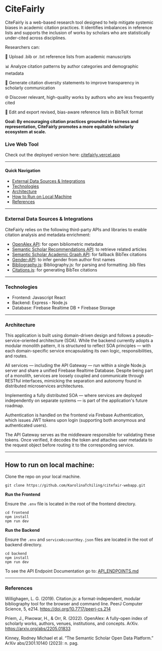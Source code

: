 # CiteFairly

CiteFairly is a web-based research tool designed to help mitigate systemic biases in academic citation practices. It identifies imbalances in reference lists and supports the inclusion of works by scholars who are statistically under-cited across disciplines.

Researchers can:

📄 Upload .bib or .txt reference lists from academic manuscripts

📊 Analyze citation patterns by author categories and demographic metadata

🧾 Generate citation diversity statements to improve transparency in scholarly communication

🌐 Discover relevant, high-quality works by authors who are less frequently cited

💾 Edit and export revised, bias-aware reference lists in BibTeX format

**Goal: By encouraging citation practices grounded in fairness and representation, CiteFairly promotes a more equitable scholarly ecosystem at scale.**

### Live Web Tool

Check out the deployed version here: [citefairly.vercel.app](https://citefairly.vercel.app)

---

#### Quick Navigation

- [External Data Sources & Integrations](#external-data-sources--integrations)  
- [Technologies](#technologies)  
- [Architecture](#architecture)  
- [How to Run on Local Machine](#how-to-run-on-local-machine)  
- [References](#references)  

---

### External Data Sources & Integrations
CiteFairly relies on the following third-party APIs and libraries to enable citation analysis and metadata enrichment:

- [OpenAlex API](https://docs.openalex.org/how-to-use-the-api/api-overview): for open bibliometric metadata
- [Semantic Scholar Recommendations API](https://api.semanticscholar.org/api-docs/recommendations): to retrieve related articles
- [Semantic Scholar Academic Graph API](https://api.semanticscholar.org/api-docs/graphs):  for fallback BibTex citations
- [Gender-API](https://gender-api.com/en/api-docs/v2): to infer gender from author first names
- [Bibliography.js](https://github.com/digitalheir/bibliography-js#readme): Bibliography.js: for parsing and formatting .bib files
- [Citations.js](https://citation.js.org/): for generating BibTex citations

---

### Technologies 
- Frontend: Javascript React
- Backend: Express - Node.js
- Database: Firebase Realtime DB + Firebase Storage 

---

### Architecture
This application is built using domain-driven design and follows a pseudo–service-oriented architecture (SOA). While the backend currently adopts a modular monolith pattern, it is structured to reflect SOA principles — with each domain-specific service encapsulating its own logic, responsibilities, and routes.

All services — including the API Gateway — run within a single Node.js server and share a unified Firebase Realtime Database. Despite being part of a monolith, services are loosely coupled and communicate through RESTful interfaces, mimicking the separation and autonomy found in distributed microservices architectures.

Implementing a fully distributed SOA — where services are deployed independently on separate systems — is part of the application's future roadmap.

Authentication is handled on the frontend via Firebase Authentication, which issues JWT tokens upon login (supporting both anonymous and authenticated users).

The API Gateway serves as the middleware responsible for validating these tokens. Once verified, it decodes the token and attaches user metadata to the request object before routing it to the corresponding service.

---

## How to run on local machine:

Clone the repo on your local machine.

`git clone https://github.com/KarolinaTchiling/citefair-webapp.git`

**Run the Frontend**

Ensure the `.env` file is located in the root of the frontend directory.

```
cd frontend
npm install
npm run dev
```

**Run the Backend**

Ensure the `.env` and `serviceAccountKey.json` files are located in the root of backend directory.

```
cd backend
npm install
npm run dev
```

To see the API Endpoint Documentation go to: [API_ENDPOINTS.md](backend/docs/API_ENDPOINTS.md)

---
    
### References

Willighagen, L. G. (2019). Citation.js: a format-independent, modular bibliography tool for the browser and command line. PeerJ Computer Science, 5, e214. https://doi.org/10.7717/peerj-cs.214

Priem, J., Piwowar, H., & Orr, R. (2022). OpenAlex: A fully-open index of scholarly works, authors, venues, institutions, and concepts. ArXiv. https://arxiv.org/abs/2205.01833

Kinney, Rodney Michael et al. “The Semantic Scholar Open Data Platform.” ArXiv abs/2301.10140 (2023): n. pag.


